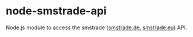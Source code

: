 node-smstrade-api
=================

Node.js module to access the smstrade ([smstrade.de](http://www.smstrade.de/), [smstrade.eu](http://www.smstrade.eu/)) API.
